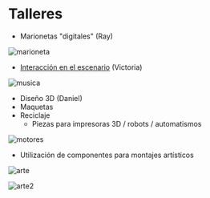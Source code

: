 # Talleres

* Marionetas "digitales" (Ray)

![marioneta](http://fecitelxumh.es/wp-content/uploads/2016/04/26193007920_eac81f5a7d_z-1.jpg)

* [Interacción en el escenario](http://es.walyou.com/banda-instrumentos-musicales-invisibles/) (Victoria)

![musica](http://es.walyou.com/wp-content/uploads/2011/06/imaginaryband.jpg)

* Diseño 3D (Daniel)
* Maquetas 
* Reciclaje
  * Piezas para impresoras 3D / robots / automatismos
 
![motores](http://3dprint.com/wp-content/uploads/2014/11/3dprinter-recycled-main.jpg)
  * Utilización de componentes para montajes artísticos
  
  ![arte](http://www.spectrumamt.com/images/photo-gallery/component-art/09022201_blog.uncovering.org_led.jpg)


![arte2](http://www.thisiscolossal.com/wp-content/uploads/2013/02/robot-2.jpg)
